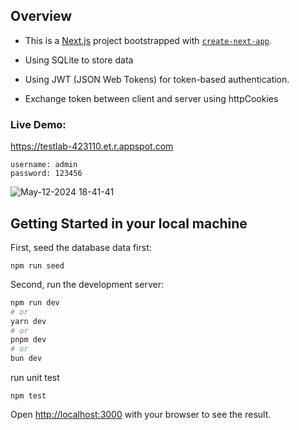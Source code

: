 
## Overview
- This is a [Next.js](https://nextjs.org/) project bootstrapped with [`create-next-app`](https://github.com/vercel/next.js/tree/canary/packages/create-next-app).

- Using SQLite to store data

- Using JWT (JSON Web Tokens) for token-based authentication.

- Exchange token between client and server using httpCookies


### Live Demo:
https://testlab-423110.et.r.appspot.com
```
username: admin
password: 123456
```

![May-12-2024 18-41-41](https://github.com/ari633/expenses-tracker/assets/528036/2d551ee2-182a-4577-b3ef-4e75f0e5769a)



## Getting Started in your local machine

First, seed the database data first:

```
npm run seed
```

Second, run the development server:

```bash
npm run dev
# or
yarn dev
# or
pnpm dev
# or
bun dev
```

run unit test
```
npm test
```

Open [http://localhost:3000](http://localhost:3000) with your browser to see the result.

